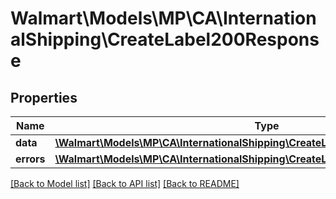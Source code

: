 # Walmart\Models\MP\CA\InternationalShipping\CreateLabel200Response

## Properties

Name | Type | Description | Notes
------------ | ------------- | ------------- | -------------
**data** | [**\Walmart\Models\MP\CA\InternationalShipping\CreateLabel200ResponseData**](CreateLabel200ResponseData.md) |  | [optional]
**errors** | [**\Walmart\Models\MP\CA\InternationalShipping\CreateLabel200ResponseErrorsInner[]**](CreateLabel200ResponseErrorsInner.md) | errors | [optional]


[[Back to Model list]](./) [[Back to API list]](../../../../../README.md#supported-apis) [[Back to README]](../../../../../README.md)
